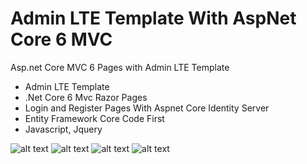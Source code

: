 # Admin LTE Template With AspNet Core 6 MVC
Asp.net Core MVC 6 Pages with Admin LTE Template

- Admin LTE Template
- .Net Core 6 Mvc Razor Pages
- Login and Register Pages With Aspnet Core Identity Server
- Entity Framework Core Code First 
- Javascript, Jquery

![alt text](https://github.com/mustafaalkan64/AdminLTETemplateAspNetCore6/blob/master/KaracadanWebApp/Img/Capture1.PNG)
![alt text](https://github.com/mustafaalkan64/AdminLTETemplateAspNetCore6/blob/master/KaracadanWebApp/Img/Capture2.PNG)
![alt text](https://github.com/mustafaalkan64/AdminLTETemplateAspNetCore6/blob/master/KaracadanWebApp/Img/Capture3.PNG)
![alt text](https://github.com/mustafaalkan64/AdminLTETemplateAspNetCore6/blob/master/KaracadanWebApp/Img/Capture4.PNG)
